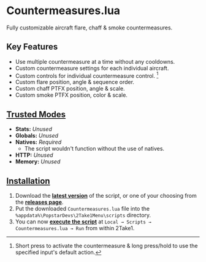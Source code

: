 # Countermeasures.lua
Fully customizable aircraft flare, chaff & smoke countermeasures.

## Key Features
- Use multiple countermeasure at a time without any cooldowns.
- Custom countermeasure settings for each individual aircraft.
- Custom controls for individual countermeasure control. [^1]
- Custom flare position, angle & sequence order.
- Custom chaff PTFX position, angle & scale.
- Custom smoke PTFX position, color & scale.

## [Trusted Modes](https://gta.2take1.menu/dev/scripts/#trusted-mode)
- **Stats:** *Unused*
- **Globals:** *Unused*
- **Natives:** *Required*
    - The script wouldn't function without the use of natives.
- **HTTP:** *Unused*
- **Memory:** *Unused*

## [Installation](https://gta.2take1.menu/dev/scripts/#manual-installation)
1. Download the [**latest version**](https://github.com/Bassrex100/Countermeasures.lua/releases/latest/download/Countermeasures.lua) of the script, or one of your choosing from the [**releases page**](https://github.com/Bassrex100/Countermeasures.lua/releases).
2. Put the downloaded `Countermeasures.lua` file into the `%appdata%\PopstarDevs\2Take1Menu\scripts` directory.
3. You can now [**execute the script**](https://gta.2take1.menu/dev/scripts/#running-scripts) at `Local → Scripts → Countermeasures.lua → Run` from within 2Take1.

[^1]: Short press to activate the countermeasure & long press/hold to use the specified input's default action.
